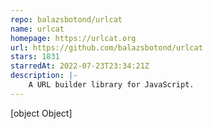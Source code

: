 ```yaml
---
repo: balazsbotond/urlcat
name: urlcat
homepage: https://urlcat.org
url: https://github.com/balazsbotond/urlcat
stars: 1831
starredAt: 2022-07-23T23:34:21Z
description: |-
    A URL builder library for JavaScript.
---
```


[object Object]
